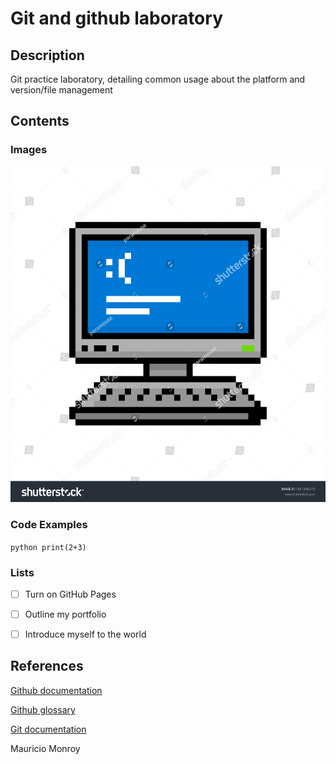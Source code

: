 # Git and github laboratory
<h2>Description </h2>
Git practice laboratory, detailing common usage about the platform and version/file management

<h2>Contents </h2>
<h3>Images</h3>

![Old Computer Image.](/OldComputerPixel.jpg)

<h3>Code Examples </h3>

```python print(2+3)```

<h3>Lists</h3>

- [ ] Turn on GitHub Pages
- [ ] Outline my portfolio
- [ ] Introduce myself to the world


<h2>References </h2>

[Github documentation](https://docs.github.com/en)

[Github glossary](https://docs.github.com/en/get-started/learning-about-github/github-glossary)

[Git documentation](https://git-scm.com/doc)


Mauricio Monroy
